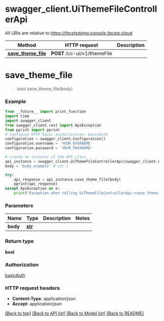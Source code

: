 # swagger_client.UiThemeFileControllerApi

All URIs are relative to *https://facetsdemo.console.facets.cloud*

Method | HTTP request | Description
------------- | ------------- | -------------
[**save_theme_file**](UiThemeFileControllerApi.md#save_theme_file) | **POST** /cc-ui/v1/themeFile | 

# **save_theme_file**
> bool save_theme_file(body)



### Example
```python
from __future__ import print_function
import time
import swagger_client
from swagger_client.rest import ApiException
from pprint import pprint
# Configure HTTP basic authorization: basicAuth
configuration = swagger_client.Configuration()
configuration.username = 'YOUR_USERNAME'
configuration.password = 'YOUR_PASSWORD'

# create an instance of the API class
api_instance = swagger_client.UiThemeFileControllerApi(swagger_client.ApiClient(configuration))
body = 'body_example' # str | 

try:
    api_response = api_instance.save_theme_file(body)
    pprint(api_response)
except ApiException as e:
    print("Exception when calling UiThemeFileControllerApi->save_theme_file: %s\n" % e)
```

### Parameters

Name | Type | Description  | Notes
------------- | ------------- | ------------- | -------------
 **body** | [**str**](str.md)|  | 

### Return type

**bool**

### Authorization

[basicAuth](../README.md#basicAuth)

### HTTP request headers

 - **Content-Type**: application/json
 - **Accept**: application/json

[[Back to top]](#) [[Back to API list]](../README.md#documentation-for-api-endpoints) [[Back to Model list]](../README.md#documentation-for-models) [[Back to README]](../README.md)

